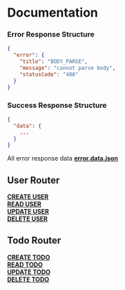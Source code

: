 # Documentation

### Error Response Structure

```json
{
  "error": {
    "title": "BODY_PARSE",
    "message": "cannot parse body",
    "statusCode": "400"
  }
}
```

### Success Response Structure

```json
{
  "data": {
    ...
  }
}
```

All error response data [**error.data.json**](/src/response/data/error.data.json)

## User Router

[**CREATE USER**](/docs/user/create.user.md)<br/>
[**READ USER**](/docs/user/read.user.md)<br/>
[**UPDATE USER**](/docs/user/update.user.md)<br/>
[**DELETE USER**](/docs/user/delete.user.md)<br/>

## Todo Router

[**CREATE TODO**](/docs/todo/create.todo.md) <br/>
[**READ TODO**](/docs/todo/read.todo.md) <br/>
[**UPDATE TODO**](/docs/todo/update.todo.md) <br/>
[**DELETE TODO**](/docs/todo/delete.todo.md) <br/>
